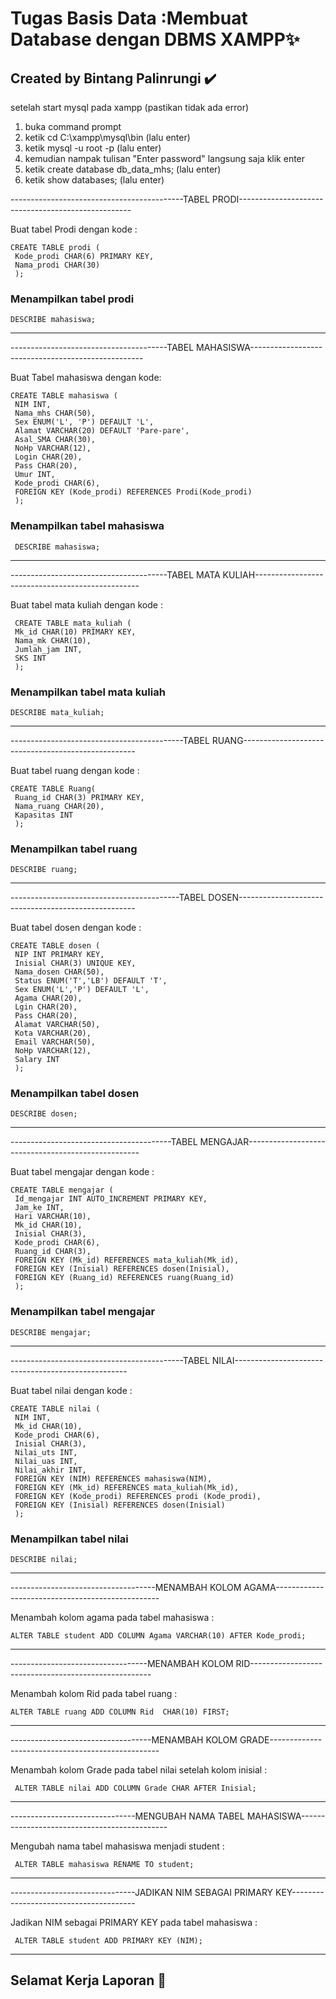 # Tugas Basis Data  :Membuat Database dengan DBMS XAMPP✨
## Created by Bintang Palinrungi ✔️

setelah start mysql pada xampp (pastikan tidak ada error)
1. buka command prompt
2. ketik    cd C:\xampp\mysql\bin  (lalu enter)
3. ketik    mysql -u root -p       (lalu enter)
4. kemudian nampak tulisan "Enter password" langsung saja klik enter
5. ketik    create database db_data_mhs;  (lalu enter)
6. ketik    show databases;      (lalu enter)

-------------------------------------------TABEL PRODI---------------------------------------------------

Buat tabel Prodi dengan kode :

    CREATE TABLE prodi (
     Kode_prodi CHAR(6) PRIMARY KEY,
     Nama_prodi CHAR(30)
     );
    
   ### Menampilkan tabel prodi

    DESCRIBE mahasiswa;
    
---------------------------------------------------------------------------------------------------------

---------------------------------------TABEL MAHASISWA---------------------------------------------------

 Buat Tabel mahasiswa dengan kode:
    
    CREATE TABLE mahasiswa (
     NIM INT,
     Nama_mhs CHAR(50),
     Sex ENUM('L', 'P') DEFAULT 'L',
     Alamat VARCHAR(20) DEFAULT 'Pare-pare',
     Asal_SMA CHAR(30),
     NoHp VARCHAR(12),
     Login CHAR(20),
     Pass CHAR(20),
     Umur INT,
     Kode_prodi CHAR(6),
     FOREIGN KEY (Kode_prodi) REFERENCES Prodi(Kode_prodi)
     );

 ### Menampilkan tabel mahasiswa

     DESCRIBE mahasiswa;
     
 --------------------------------------------------------------------------------------------------------

---------------------------------------TABEL MATA KULIAH-------------------------------------------------

 Buat tabel mata kuliah dengan kode :
 
     CREATE TABLE mata_kuliah (
     Mk_id CHAR(10) PRIMARY KEY,
     Nama_mk CHAR(10),
     Jumlah_jam INT,
     SKS INT
     );

 ### Menampilkan tabel mata kuliah

    DESCRIBE mata_kuliah;
    
---------------------------------------------------------------------------------------------------------

-------------------------------------------TABEL RUANG---------------------------------------------------

Buat tabel ruang dengan kode :
    
    CREATE TABLE Ruang(
     Ruang_id CHAR(3) PRIMARY KEY,
     Nama_ruang CHAR(20),
     Kapasitas INT
     );

 ### Menampilkan tabel ruang

    DESCRIBE ruang;
    
---------------------------------------------------------------------------------------------------------

------------------------------------------TABEL DOSEN----------------------------------------------------

Buat tabel dosen dengan kode :

    CREATE TABLE dosen (
     NIP INT PRIMARY KEY,
     Inisial CHAR(3) UNIQUE KEY,
     Nama_dosen CHAR(50),
     Status ENUM('T','LB') DEFAULT 'T',
     Sex ENUM('L','P') DEFAULT 'L',
     Agama CHAR(20),
     Lgin CHAR(20),
     Pass CHAR(20),
     Alamat VARCHAR(50),
     Kota VARCHAR(20),
     Email VARCHAR(50),
     NoHp VARCHAR(12),
     Salary INT
     );

### Menampilkan tabel dosen

    DESCRIBE dosen;

---------------------------------------------------------------------------------------------------------

----------------------------------------TABEL MENGAJAR---------------------------------------------------

Buat tabel mengajar dengan kode :
    
    CREATE TABLE mengajar (
     Id_mengajar INT AUTO_INCREMENT PRIMARY KEY,
     Jam_ke INT,
     Hari VARCHAR(10),
     Mk_id CHAR(10),
     Inisial CHAR(3),
     Kode_prodi CHAR(6),
     Ruang_id CHAR(3),
     FOREIGN KEY (Mk_id) REFERENCES mata_kuliah(Mk_id),
     FOREIGN KEY (Inisial) REFERENCES dosen(Inisial),
     FOREIGN KEY (Ruang_id) REFERENCES ruang(Ruang_id)
     );

 ### Menampilkan tabel mengajar     

    DESCRIBE mengajar;

---------------------------------------------------------------------------------------------------------

-------------------------------------------TABEL NILAI---------------------------------------------------

Buat tabel nilai dengan kode :

    CREATE TABLE nilai (
     NIM INT,
     Mk_id CHAR(10),
     Kode_prodi CHAR(6),
     Inisial CHAR(3),
     Nilai_uts INT,
     Nilai_uas INT,
     Nilai_akhir INT,
     FOREIGN KEY (NIM) REFERENCES mahasiswa(NIM),
     FOREIGN KEY (Mk_id) REFERENCES mata_kuliah(Mk_id),
     FOREIGN KEY (Kode_prodi) REFERENCES prodi (Kode_prodi),
     FOREIGN KEY (Inisial) REFERENCES dosen(Inisial)
     );

  ### Menampilkan tabel nilai

    DESCRIBE nilai;

---------------------------------------------------------------------------------------------------------

------------------------------------MENAMBAH KOLOM AGAMA-------------------------------------------------

Menambah kolom agama pada tabel mahasiswa :
   
    ALTER TABLE student ADD COLUMN Agama VARCHAR(10) AFTER Kode_prodi;  

---------------------------------------------------------------------------------------------------------

----------------------------------MENAMBAH KOLOM RID-----------------------------------------------------

Menambah kolom Rid pada tabel ruang :

    ALTER TABLE ruang ADD COLUMN Rid  CHAR(10) FIRST;     

--------------------------------------------------------------------------------------------------------    
-----------------------------------MENAMBAH KOLOM GRADE--------------------------------------------------

Menambah kolom Grade pada tabel nilai setelah kolom inisial :

     ALTER TABLE nilai ADD COLUMN Grade CHAR AFTER Inisial;  

--------------------------------------------------------------------------------------------------------

-------------------------------MENGUBAH NAMA TABEL MAHASISWA---------------------------------------------

Mengubah nama tabel mahasiswa menjadi student :
    
     ALTER TABLE mahasiswa RENAME TO student;
     
 -------------------------------------------------------------------------------------------------------

 -------------------------------JADIKAN NIM SEBAGAI PRIMARY KEY---------------------------------------   

 Jadikan NIM sebagai PRIMARY KEY pada tabel mahasiswa :

     ALTER TABLE student ADD PRIMARY KEY (NIM);

---------------------------------------------------------------------------------------------------------
## Selamat Kerja Laporan 📑
